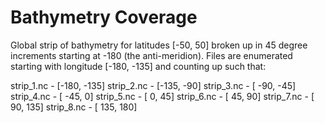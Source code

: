 # Bathymetry Coverage

Global strip of bathymetry for latitudes [-50, 50] broken up in 45 degree 
increments starting at -180 (the anti-meridion).  Files are enumerated 
starting with longitude [-180, -135] and counting up such that:

strip_1.nc - [-180, -135]
strip_2.nc - [-135,  -90]
strip_3.nc - [ -90,  -45]
strip_4.nc - [ -45,    0]
strip_5.nc - [   0,   45]
strip_6.nc - [  45,   90]
strip_7.nc - [  90,  135]
strip_8.nc - [ 135,  180]
